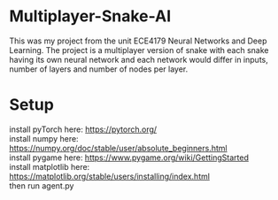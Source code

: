 # Multiplayer-Snake-AI
This was my project from the unit ECE4179 Neural Networks and Deep Learning. The project is a multiplayer version of snake with each snake having its own neural network and each network would differ in inputs, number of layers and number of nodes per layer.

# Setup
install pyTorch here: https://pytorch.org/ <br>
install numpy here: https://numpy.org/doc/stable/user/absolute_beginners.html <br>
install pygame here: https://www.pygame.org/wiki/GettingStarted <br>
install matplotlib here: https://matplotlib.org/stable/users/installing/index.html <br>
then run agent.py

